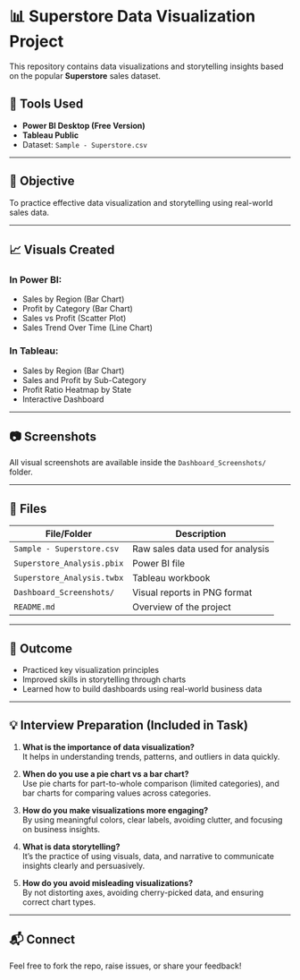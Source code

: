 # 📊 Superstore Data Visualization Project

This repository contains data visualizations and storytelling insights based on the popular **Superstore** sales dataset.

## 🔧 Tools Used
- **Power BI Desktop (Free Version)**
- **Tableau Public**
- Dataset: `Sample - Superstore.csv`

---

## 📌 Objective
To practice effective data visualization and storytelling using real-world sales data.

---

## 📈 Visuals Created

### In Power BI:
- Sales by Region (Bar Chart)
- Profit by Category (Bar Chart)
- Sales vs Profit (Scatter Plot)
- Sales Trend Over Time (Line Chart)

### In Tableau:
- Sales by Region (Bar Chart)
- Sales and Profit by Sub-Category
- Profit Ratio Heatmap by State
- Interactive Dashboard

---

## 📷 Screenshots

All visual screenshots are available inside the `Dashboard_Screenshots/` folder.

---

## 📂 Files

| File/Folder | Description |
|-------------|-------------|
| `Sample - Superstore.csv` | Raw sales data used for analysis |
| `Superstore_Analysis.pbix` | Power BI file |
| `Superstore_Analysis.twbx` | Tableau workbook |
| `Dashboard_Screenshots/` | Visual reports in PNG format |
| `README.md` | Overview of the project |

---

## 🚀 Outcome

- Practiced key visualization principles
- Improved skills in storytelling through charts
- Learned how to build dashboards using real-world business data

---

## 💡 Interview Preparation (Included in Task)

1. **What is the importance of data visualization?**  
   It helps in understanding trends, patterns, and outliers in data quickly.

2. **When do you use a pie chart vs a bar chart?**  
   Use pie charts for part-to-whole comparison (limited categories), and bar charts for comparing values across categories.

3. **How do you make visualizations more engaging?**  
   By using meaningful colors, clear labels, avoiding clutter, and focusing on business insights.

4. **What is data storytelling?**  
   It’s the practice of using visuals, data, and narrative to communicate insights clearly and persuasively.

5. **How do you avoid misleading visualizations?**  
   By not distorting axes, avoiding cherry-picked data, and ensuring correct chart types.

---

## 📬 Connect

Feel free to fork the repo, raise issues, or share your feedback!


